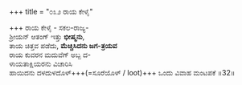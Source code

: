 +++
title = "೦೩೨ ರಾಯ ಕೇಳೈ"

+++
ರಾಯ ಕೇಳೈ - ಸಕಲ-ರಾಜ್ಯ-  
ಶ್ರೀಯನ್ ಆತಂಗ್ ಇತ್ತು **ಭೀಷ್ಮನು**,  
ತಾಯ ಚಿತ್ತವ ಪಡೆದು, **ಮೆಚ್ಚಿಸಿದನು ಜಗ-ತ್ರಯವ**  
ರಾಯ ಕುವರನ ಮದುವೆಗ್ ಅಬ್ಬ ದ-  
ಳಾಯತಾಕ್ಷಿಯರನು ವಿಚಾರಿಸಿ  
ಹಾಯಿದನು ದಳದುಳದೊಳ್+++(=ಸೂರೆಯೊಳ್ / loot)+++ ಒಂದು ವಿವಾಹ ಮಂಟಪಕೆ     ॥32॥